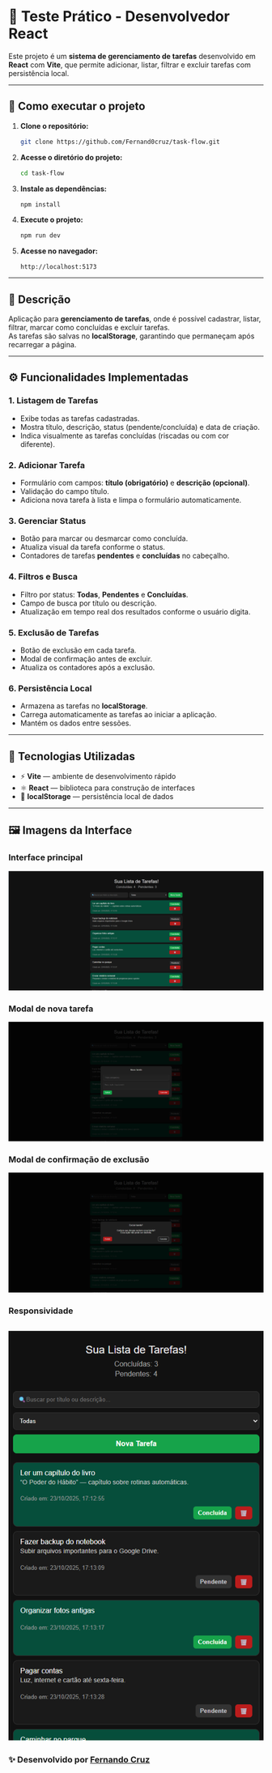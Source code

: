 # 🚀 Teste Prático - Desenvolvedor React  

Este projeto é um **sistema de gerenciamento de tarefas** desenvolvido em **React** com **Vite**, que permite adicionar, listar, filtrar e excluir tarefas com persistência local.  

---

## 🧩 Como executar o projeto  

1. **Clone o repositório:**  
   ```bash
   git clone https://github.com/Fernand0cruz/task-flow.git
   ```

2. **Acesse o diretório do projeto:**  
   ```bash
   cd task-flow
   ```

3. **Instale as dependências:**  
   ```bash
   npm install
   ```

4. **Execute o projeto:**  
   ```bash
   npm run dev
   ```

5. **Acesse no navegador:**  
   ```
   http://localhost:5173
   ```

---

## 📝 Descrição  

Aplicação para **gerenciamento de tarefas**, onde é possível cadastrar, listar, filtrar, marcar como concluídas e excluir tarefas.  
As tarefas são salvas no **localStorage**, garantindo que permaneçam após recarregar a página.  

---

## ⚙️ Funcionalidades Implementadas  

### 1. **Listagem de Tarefas**
- Exibe todas as tarefas cadastradas.  
- Mostra título, descrição, status (pendente/concluída) e data de criação.  
- Indica visualmente as tarefas concluídas (riscadas ou com cor diferente).  

### 2. **Adicionar Tarefa**
- Formulário com campos: **título (obrigatório)** e **descrição (opcional)**.  
- Validação do campo título.  
- Adiciona nova tarefa à lista e limpa o formulário automaticamente.  

### 3. **Gerenciar Status**
- Botão para marcar ou desmarcar como concluída.  
- Atualiza visual da tarefa conforme o status.  
- Contadores de tarefas **pendentes** e **concluídas** no cabeçalho.  

### 4. **Filtros e Busca**
- Filtro por status: **Todas**, **Pendentes** e **Concluídas**.  
- Campo de busca por título ou descrição.  
- Atualização em tempo real dos resultados conforme o usuário digita.  

### 5. **Exclusão de Tarefas**
- Botão de exclusão em cada tarefa.  
- Modal de confirmação antes de excluir.  
- Atualiza os contadores após a exclusão.  

### 6. **Persistência Local**
- Armazena as tarefas no **localStorage**.  
- Carrega automaticamente as tarefas ao iniciar a aplicação.  
- Mantém os dados entre sessões.  

---

## 🧰 Tecnologias Utilizadas  

- ⚡ **Vite** — ambiente de desenvolvimento rápido  
- ⚛️ **React** — biblioteca para construção de interfaces  
- 💾 **localStorage** — persistência local de dados  

---

## 🖼️ Imagens da Interface  

### Interface principal  
![Interface principal](image.png)

### Modal de nova tarefa  
![Modal nova tarefa](image-1.png)

### Modal de confirmação de exclusão  
![Modal excluir tarefa](image-2.png)

### Responsividade
![alt text](image-3.png)  
---

### ✨ Desenvolvido por [Fernando Cruz](https://github.com/Fernand0cruz)
